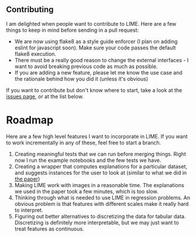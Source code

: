 ## Contributing
I am delighted when people want to contribute to LIME. Here are a few things to keep in mind before sending in a pull request:
* We are now using flake8 as a style guide enforcer (I plan on adding eslint for javascript soon). Make sure your code passes the default flake8 execution.
* There must be a really good reason to change the external interfaces - I want to avoid breaking previous code as much as possible.
* If you are adding a new feature, please let me know the use case and the rationale behind how you did it (unless it's obvious)

If you want to contribute but don't know where to start, take a look at the [issues page](https://github.com/marcotcr/lime/issues), or at the list below.

# Roadmap
Here are a few high level features I want to incorporate in LIME. If you want to work incrementally in any of these, feel free to start a branch.

1. Creating meaningful tests that we can run before merging things. Right now I run the example notebooks and the few tests we have.
2. Creating a wrapper that computes explanations for a particular dataset, and suggests instances for the user to look at (similar to what we did in [the paper](http://arxiv.org/abs/1602.04938))
3. Making LIME work with images in a reasonable time. The explanations we used in the paper took a few minutes, which is too slow.
4. Thinking through what is needed to use LIME in regression problems. An obvious problem is that features with different scales make it really hard to interpret.
5. Figuring out better alternatives to discretizing the data for tabular data. Discretizing is definitely more interpretable, but we may just want to treat features as continuous.
